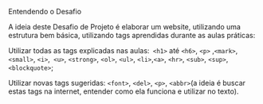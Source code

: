 Entendendo o Desafio
 
A ideia deste Desafio de Projeto é elaborar um website, utilizando uma estrutura bem básica, utilizando tags aprendidas durante as aulas práticas:
 
Utilizar todas as tags explicadas nas aulas:``` <h1>``` até ```<h6>```, ```<p>``` ,```<mark>```, ```<small>```, ```<i>```,``` <u>```, ```<strong>```, ```<ol>```, ```<ul>```, ```<li>```,```<a>```, ```<hr>```, ```<sub>```, ```<sup>```,``` <blockquote>```;

Utilizar novas tags sugeridas: ```<font>```, ```<del>```, ```<p>```, ```<abbr>```(a ideia é buscar estas tags na internet, entender como ela funciona e utilizar no texto).
